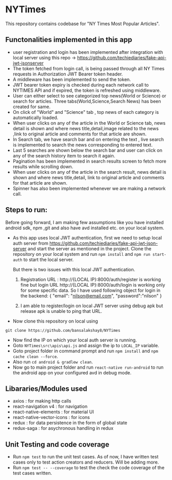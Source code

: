 # NYTimes

This repository contains codebase for "NY Times Most Popular Articles".


## Functonalities implemented in this app
- user registration and login has been implemented after integration
with local server using this repo -> https://github.com/techiediaries/fake-api-jwt-jsonserver
- The token fetched from login call, is being passed through all NY Times requests in Authorization JWT Bearer token header.
- A middleware has been implemented to send the token.
- JWT bearer token expiry is checked during each network call to NYTIMES API and if expired, the token is refreshed using middleware. 
- User can either select to see categorized top news(World or Science) or search for articles. Three tabs(World,Science,Search News) has been created for same.
- On click of "World" and "Science" tab , top news of each category is automatically loaded.
- When user clicks on any of the article in the World or Science tab, news detail is shown and where news title,detail,image related to the news ,link to original article and comments for that article are shown.
- In Search tab, we have search bar and on entering the text , live search is implemented to search the news corresponding to entered text.
- Last 5 searches are shown below the search bar and user can click on any of the search history item to search it again.
- Pagination has been implemented in search results screen to fetch more results while scrolling down.
- When user clicks on any of the article in the search result, news detail is shown and where news title,detail, link to original article and comments for that article are shown.
- Spinner has also been implemented whenever we are making a network call.


## Steps to run:

Before going forward, I am making few assumptions like you have installed android sdk, npm ,git and also have avd installed etc. on your local system.

- As this app uses local JWT authentication, first we need to setup local auth server from https://github.com/techiediaries/fake-api-jwt-json-server and start the server as mentioned in the project.
Clone the repository on your local system and run `npm install` and `npm run start-auth`  to start the local server.

  But there is two issues with this local JWT authentication.
  1. Registration URL : http://{LOCAL IP}:8000/auth/register is working fine but login URL http://{LOCAL IP}:8000/auth/login is working only for some specific data.
So I have used following object for login in the backend:
{
  "email": "nilson@email.com",
  "password":"nilson"
}

  2. I am able to register/login on local JWT server using debug apk but release apk is unable to ping that URL.

- Now clone this repository on local using

`git clone https://github.com/bansalakshay8/NYTimes`

- Now find the IP on which your local auth server is running.
- Goto `NYTimes\src\apis\api.js` and assign the ip to `LOCAL_IP` variable.
- Goto project folder in command prompt and run `npm install` and `npm cache clean --force`.
- Also run `cd android & gradlew clean`.
- Now go to main project folder and run `react-native run-android` to run the android app on your configured avd in debug mode.


## Libararies/Modules used

- axios : for making http calls
- react-navigation v4 : for navigation
- react-native-elements : for material UI
- react-native-vector-icons : for icons
- redux : for data persistence in the form of global state
- redux-saga : for asychronous handling in redux

## Unit Testing and code coverage

- Run `npm test` to run the unit test cases. As of now, I have written test cases only to test action creators and reducers. Will be adding more.
- Run `npm test -- --coverage` to test the check the code coverage of the test cases written.
